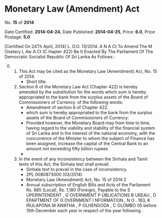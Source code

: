 # Monetary Law (Amendment) Act

No. **15** of **2014**

Date Certified: **2014-04-24**, Date Published: **2014-04-25**, Price: **6.0**, Price Postage: **5.0**

[Certified On 24Th April, 2014]
L. D.O. 13/2014.
A N  A Ct   To   Amend   The     M Onetary  L Aw  A Ct  (C Hapter  422)
Be It Enacted By The Parliament Of The Democratic Socialist Republic Of Sri Lanka As Follows :

0. 
    1. This Act may be cited as the  Monetary Law (Amendment) Act, No. 15 of 2014.
        - Short title.
    2. Section 6 of the  Monetary Law  Act (Chapter 422) is hereby amended by the substitution for the words which sum is hereby appropriated to the bank from the surplus assets of the Board of Commissioners of Currency. of the following words:
        - Amendment of section 6 of Chapter 422.
        - which sum is hereby appropriated to the bank from the surplus assets of the Board of Commissioners of Currency:
        - Provided however, the Monetary Board may from time to time, having regard to the viability and stability of the financial system of Sri Lanka and in the interest of the national economy, with the concurrence of the Minister to whom the subject of Finance has been assigned, increase the capital of the Central Bank to an amount not exceeding fifty billion rupees
        - 
    3. In the event of any inconsistency between the Sinhala and Tamil texts of this Act, the Sinhala text shall prevail.
        - Sinhala text to prevail in the case of inconsistency.
        - 2PL 0080873000 (03/2014)
        - Monetary Law  (Amendment) Act, No. 15 of 2014 2
        - Annual subscription of English Bills and Acts of the Parliament Rs. 885 (Local), Rs. 1,180 (Foreign), Payable to the S UPERINTENDENT , G OVERNMENT  P UBLICATIONS  B UREAU , D EPARTMENT   OF G OVERNMENT  I NFORMATION , N O . 163, K IRULAPONA  M AWATHA , P OLHENGODA , C OLOMBO  05 before 15th December each year in respect of the year following .